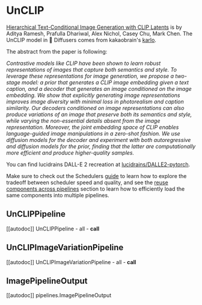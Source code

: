 <!--Copyright 2023 The HuggingFace Team. All rights reserved.
Licensed under the Apache License, Version 2.0 (the "License"); you may not use this file except in compliance with
the License. You may obtain a copy of the License at
http://www.apache.org/licenses/LICENSE-2.0
Unless required by applicable law or agreed to in writing, software distributed under the License is distributed on
an "AS IS" BASIS, WITHOUT WARRANTIES OR CONDITIONS OF ANY KIND, either express or implied. See the License for the
specific language governing permissions and limitations under the License.
-->

# UnCLIP

[Hierarchical Text-Conditional Image Generation with CLIP Latents](https://huggingface.co/papers/2204.06125) is by Aditya Ramesh, Prafulla Dhariwal, Alex Nichol, Casey Chu, Mark Chen. The UnCLIP model in 🤗 Diffusers comes from kakaobrain's [karlo]((https://github.com/kakaobrain/karlo)).

The abstract from the paper is following:

*Contrastive models like CLIP have been shown to learn robust representations of images that capture both semantics and style. To leverage these representations for image generation, we propose a two-stage model: a prior that generates a CLIP image embedding given a text caption, and a decoder that generates an image conditioned on the image embedding. We show that explicitly generating image representations improves image diversity with minimal loss in photorealism and caption similarity. Our decoders conditioned on image representations can also produce variations of an image that preserve both its semantics and style, while varying the non-essential details absent from the image representation. Moreover, the joint embedding space of CLIP enables language-guided image manipulations in a zero-shot fashion. We use diffusion models for the decoder and experiment with both autoregressive and diffusion models for the prior, finding that the latter are computationally more efficient and produce higher-quality samples.*

You can find lucidrains DALL-E 2 recreation at [lucidrains/DALLE2-pytorch](https://github.com/lucidrains/DALLE2-pytorch).

<Tip>

Make sure to check out the Schedulers [guide](/using-diffusers/schedulers) to learn how to explore the tradeoff between scheduler speed and quality, and see the [reuse components across pipelines](/using-diffusers/loading#reuse-components-across-pipelines) section to learn how to efficiently load the same components into multiple pipelines.

</Tip>

## UnCLIPPipeline
[[autodoc]] UnCLIPPipeline
	- all
	- __call__

## UnCLIPImageVariationPipeline
[[autodoc]] UnCLIPImageVariationPipeline
	- all
	- __call__

## ImagePipelineOutput
[[autodoc]] pipelines.ImagePipelineOutput